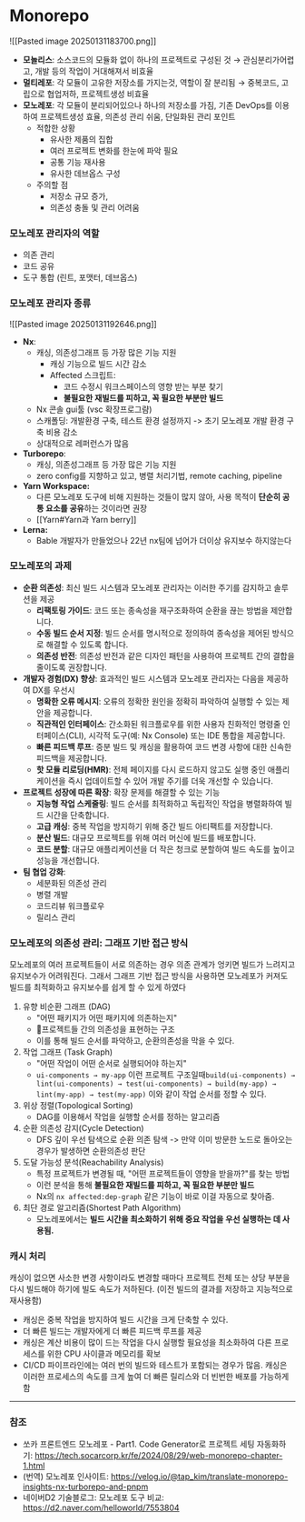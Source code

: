 # Monorepo
![[Pasted image 20250131183700.png]]
- **모놀리스**: 소스코드의 모듈화 없이 하나의 프로젝트로 구성된 것 → 관심분리가어렵고, 개발 등의 작업이 거대해져서 비효율
- **멀티레포**: 각 모듈이 고유한 저장소를 가지는것, 역할이 잘 분리됨 → 중복코드, 고립으로 협업저하, 프로젝트생성 비효율
- **모노레포**: 각 모듈이 분리되어있으나 하나의 저장소를 가짐, 기존 DevOps를 이용하여 프로젝트생성 효율, 의존성 관리 쉬움, 단일화된 관리 포인트 
	- 적합한 상황
	    - 유사한 제품의 집합
	    - 여러 프로젝트 변화를 한눈에 파악 필요
	    - 공통 기능 재사용
	    - 유사한 데브옵스 구성
	- 주의할 점
		-  저장소 규모 증가, 
		- 의존성 충돌 및 관리 어려움

### 모노레포 관리자의 역할
- 의존 관리
- 코드 공유
- 도구 통합 (린트, 포맷터, 데브옵스)

### 모노레포 관리자 종류
![[Pasted image 20250131192646.png]]
- **Nx**: 
	- 캐싱, 의존성그래프 등 가장 많은 기능 지원
		- 캐싱 기능으로 빌드 시간 감소
		- Affected 스크립트: 
			- 코드 수정시 워크스페이스의 영향 받는 부분 찾기
			- **불필요한 재빌드를 피하고, 꼭 필요한 부분만 빌드**
	- Nx 콘솔 gui툴 (vsc 확장프로그럄)
	- 스캐폴딩: 개발환경 구축, 테스트 환경 설정까지 -> 초기 모노레포 개발 환경 구축 비용 감소
	- 상대적으로 레퍼런스가 많음
- **Turborepo**: 
	- 캐싱, 의존성그래프 등 가장 많은 기능 지원
	- zero config를 지향하고 있고, 병렬 처리기법, remote caching, pipeline
- **Yarn Workspace:**
	- 다른 모노레포 도구에 비해 지원하는 것들이 많지 않아, 사용 목적이 **단순히 공통 요소를 공유**하는 것이라면 권장
	- [[Yarn#Yarn과 Yarn berry]]
- **Lerna:**
    - Bable 개발자가 만들었으나 22년 nx팀에 넘어가 더이상 유지보수 하지않는다

### 모노레포의 과제
- **순환 의존성**: 최신 빌드 시스템과 모노레포 관리자는 이러한 주기를 감지하고 솔루션을 제공
	- **리팩토링 가이드**: 코드 또는 종속성을 재구조화하여 순환을 끊는 방법을 제안합니다.
	- **수동 빌드 순서 지정**: 빌드 순서를 명시적으로 정의하여 종속성을 제어된 방식으로 해결할 수 있도록 합니다.
	- **의존성 반전**: 의존성 반전과 같은 디자인 패턴을 사용하여 프로젝트 간의 결합을 줄이도록 권장합니다.
- **개발자 경험(DX) 향상**: 효과적인 빌드 시스템과 모노레포 관리자는 다음을 제공하여 DX를 우선시
	- **명확한 오류 메시지**: 오류의 정확한 원인을 정확히 파악하여 실행할 수 있는 제안을 제공합니다.
	- **직관적인 인터페이스**: 간소화된 워크플로우를 위한 사용자 친화적인 명령줄 인터페이스(CLI), 시각적 도구(예: Nx Console) 또는 IDE 통합을 제공합니다.
	- **빠른 피드백 루프**: 증분 빌드 및 캐싱을 활용하여 코드 변경 사항에 대한 신속한 피드백을 제공합니다.
	- **핫 모듈 리로딩(HMR)**: 전체 페이지를 다시 로드하지 않고도 실행 중인 애플리케이션을 즉시 업데이트할 수 있어 개발 주기를 더욱 개선할 수 있습니다.
- **프로젝트 성장에 따른 확장**: 확장 문제를 해결할 수 있는 기능
	- **지능형 작업 스케줄링**: 빌드 순서를 최적화하고 독립적인 작업을 병렬화하여 빌드 시간을 단축합니다.
	- **고급 캐싱**: 중복 작업을 방지하기 위해 중간 빌드 아티팩트를 저장합니다.
	- **분산 빌드**: 대규모 프로젝트를 위해 여러 머신에 빌드를 배포합니다.
	- **코드 분할**: 대규모 애플리케이션을 더 작은 청크로 분할하여 빌드 속도를 높이고 성능을 개선합니다.
- **팀 협업 강화**:
	- 세분화된 의존성 관리
	- 병렬 개발
	- 코드리뷰 워크플로우
	- 릴리스 관리

### 모노레포의 의존성 관리: 그래프 기반 접근 방식
모노레포의 여러 프로젝트들이 서로 의존하는 경우 의존 관계가 엉키면 빌드가 느려지고 유지보수가 어려워진다. 그래서 그래프 기반 접근 방식을 사용하면 모노레포가 커져도 빌드를 최적화하고 유지보수를 쉽게 할 수 있게 하였다

1. 유향 비순환 그래프 (DAG)
	- "어떤 패키지가 어떤 패키지에 의존하는지"
	- 프로젝트들 간의 의존성을 표현하는 구조
	- 이를 통해 빌드 순서를 파악하고, 순환의존성을 막을 수 있다.
2. 작업 그래프 (Task Graph)
	- "어떤 작업이 어떤 순서로 실행되어야 하는지"
	- `ui-components → my-app` 이런 프로젝트 구조일때`build(ui-components) → lint(ui-components) → test(ui-components) → build(my-app) → lint(my-app) → test(my-app)` 이와 같이 작업 순서를 정할 수 있다.
3. 위상 정렬(Topological Sorting)
	- DAG를 이용해서 작업을 실행할 순서를 정하는 알고리즘
4. 순환 의존성 감지(Cycle Detection)
	- DFS 깊이 우선 탐색으로 순환 의존 탐색 -> 만약 이미 방문한 노드로 돌아오는 경우가 발생하면 순환의존성 판단
5. 도달 가능성 분석(Reachability Analysis)
	- 특정 프로젝트가 변경될 때, "어떤 프로젝트들이 영향을 받을까?"를 찾는 방법
	- 이런 분석을 통해 **불필요한 재빌드를 피하고, 꼭 필요한 부분만 빌드**
	- Nx의 `nx affected:dep-graph` 같은 기능이 바로 이걸 자동으로 찾아줌.
6. 최단 경로 알고리즘(Shortest Path Algorithm)
	- 모노레포에서는 **빌드 시간을 최소화하기 위해 중요 작업을 우선 실행하는 데 사용됨.**


### 캐시 처리
캐싱이 없으면 사소한 변경 사항이라도 변경할 때마다 프로젝트 전체 또는 상당 부분을 다시 빌드해야 하기에 빌도 속도가 저하된다. (이전 빌드의 결과를 저장하고 지능적으로 재사용함)

- 캐싱은 중복 작업을 방지하여 빌드 시간을 크게 단축할 수 있다.
- 더 빠른 빌드는 개발자에게 더 빠른 피드백 루프를 제공
- 캐싱은 계산 비용이 많이 드는 작업을 다시 실행할 필요성을 최소화하여 다른 프로세스를 위한 CPU 사이클과 메모리를 확보
- CI/CD 파이프라인에는 여러 번의 빌드와 테스트가 포함되는 경우가 많음. 캐싱은 이러한 프로세스의 속도를 크게 높여 더 빠른 릴리스와 더 빈번한 배포를 가능하게 함


---
### 참조
- 쏘카 프론트엔드 모노레포 - Part1. Code Generator로 프로젝트 세팅 자동화하기: https://tech.socarcorp.kr/fe/2024/08/29/web-monorepo-chapter-1.html
- (번역) 모노레포 인사이트: https://velog.io/@tap_kim/translate-monorepo-insights-nx-turborepo-and-pnpm
- 네이버D2 기술블로그: 모노레포 도구 비교: https://d2.naver.com/helloworld/7553804